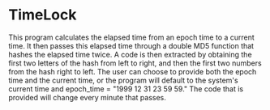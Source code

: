 # TimeLock
This program calculates the elapsed time from an epoch time to a current time. It then passes this elapsed time through a double MD5 function that hashes the elapsed time twice. A code is then extracted by obtaining the first two letters of the hash from left to right, and then the first two numbers from the hash right to left. The user can choose to provide both the epoch time and the current time, or the program will default to the system's current time and epoch_time = "1999 12 31 23 59 59." The code that is provided will change every minute that passes.
